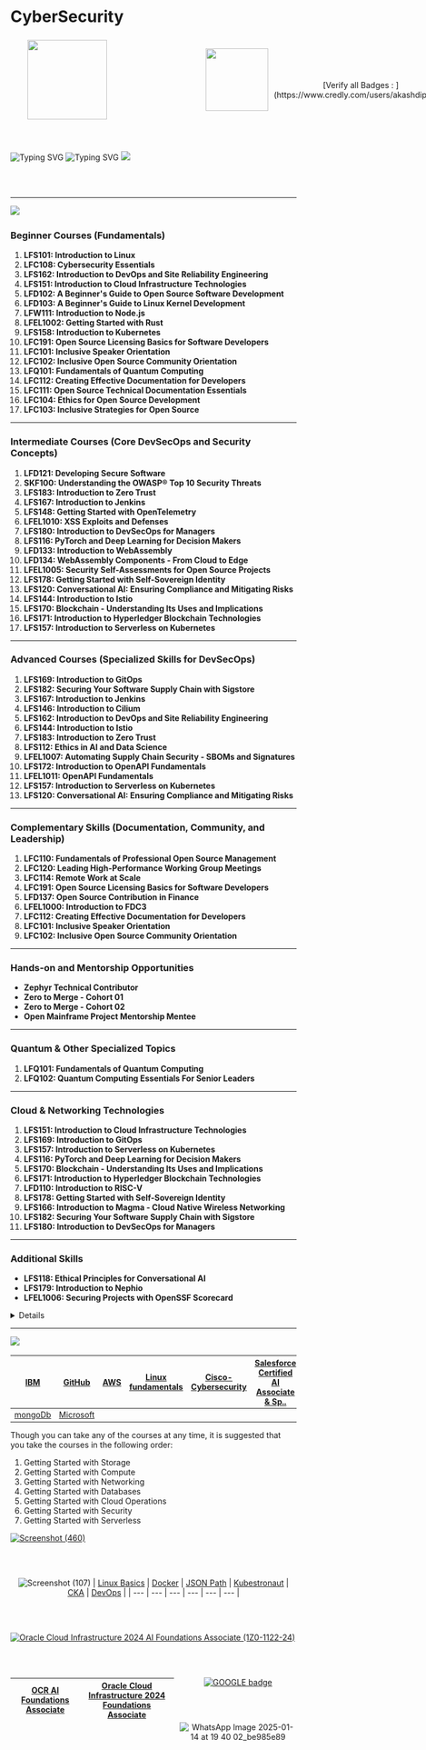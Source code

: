 # CyberSecurity

<div style='display:flex; align-items:center; gap: 10px;' align='center'>
<a href="https://www.credly.com/badges/aaf069f2-c02e-4313-8408-94a80aa5a818/public_url"><img src="https://github.com/akashdip2001/akashdip2001/raw/main/img/Badge/lfs101-introduction-to-linux.png" width="100px" height="100px" /></a>
<a href="https://www.credly.com/go/6C69ZOKh"><img src="https://github.com/akashdip2001/akashdip2001/raw/main/img/Badge/github-foundations.png" width="110px" height="110px" /></a>
<a href="https://www.linkedin.com/posts/akashdip2001_macbook-desktop-github-activity-7286721666125119488-G-B4"><img src="https://github.com/akashdip2001/akashdip2001/raw/main/img/Badge/github-actions.png" width="150px" height="150px"/></a>
<a href="https://www.credly.com/badges/b6fecf8a-dc7b-47f5-8275-0df8d829aeed/public_url"><img src="https://github.com/user-attachments/assets/83d9db6e-b5e8-4b19-9878-b32559d86aca" width="140px" height="140px" /></a>
<a href="https://www.linkedin.com/posts/akashdip2001_nasa-openscience-research-activity-7243236939678564352-q_rV"><img src="https://github.com/akashdip2001/akashdip2001/raw/main/img/Badge/nasa%20open%20science%20Badge.png" width="100px" height="100px" /></a>
<a href="https://badgr.com/public/assertions/S9quac7wTv6gBHZcz5lHzg?identity__email=akashdip.mahapatra.21@aot.edu.in"><img src="https://github.com/akashdip2001/akashdip2001/raw/main/img/Badge/Postman%20White%20badge.png" width="100px" height="100px" /></a>
<a href="https://www.credly.com/badges/998c7f5e-7081-4cd7-b8ee-153ece4d89f0/public_url"><img src="https://github.com/akashdip2001/akashdip2001/raw/main/img/Badge/aws-educate-introduction-to-cloud-101.png" width="100px" height="100px" /></a>
<a href="https://www.credly.com/badges/02600532-734a-44c4-954a-bc03105fa653/public_url"><img src="https://github.com/akashdip2001/akashdip2001/raw/main/img/Badge/aws-educate-getting-started-with-storage.png" width="100px" height="100px" /></a>
<a href="https://www.credly.com/badges/6ea09b08-c1f7-4035-ae3b-bf921004d224/public_url"><img src="https://github.com/akashdip2001/akashdip2001/raw/main/img/Badge/aws-educate-getting-started-with-security.png" width="100px" height="100px" /></a>
<a href="https://www.credly.com/badges/e715c31c-d92a-4920-ae9c-ab40e4ed660a"><img src="https://github.com/akashdip2001/akashdip2001/raw/main/img/Badge/intel-cloud-devops.png" width="100px" height="100px" /></a>
<a href="https://www.linkedin.com/posts/akashdip2001_ibm-cloud-computing-activity-7284828863606484992-LYd4"><img src="https://github.com/akashdip2001/akashdip2001/raw/main/img/Badge/IBM-cloud-computing-fundamentals.png" width="100px" height="100px" /></a> &nbsp;
<a href="https://www.linkedin.com/posts/akashdip2001_nasa-openscience-research-activity-7243236939678564352-q_rV"><img src="https://github.com/akashdip2001/akashdip2001/raw/main/img/Badge/IBM-cybersecurity-fundamentals.png" width="100px" height="100px" /></a>
<a href="https://www.linkedin.com/posts/akashdip2001_cloudcomputing-ai-googlecloud-activity-7278061329901363200-ZFyq/"><img src="https://github.com/akashdip2001/akashdip2001/raw/main/img/Badge/Cloud%20Technical%20Series%20App%20Dev%20&%20Infrastructure%20Edition.png" width="100px" height="100px" /></a>
<a href="https://www.linkedin.com/posts/the-linux-foundation-training-%26-certification_iac-opentofu-devops-activity-7280661407161860096-SSSJ"><img src="https://github.com/akashdip2001/akashdip2001/raw/main/img/Badge/lfel1009-getting-started-with-opentofu.png" width="100px" height="100px" /></a>
<a href="https://www.credly.com/badges/e0536338-418a-44c7-bae8-e4d47398f1e5/public_url"><img src="https://github.com/akashdip2001/akashdip2001/raw/main/img/Badge/lfel1007-automating-supply-chain-security-sboms-and.png" width="100px" height="100px" /></a>
<a href="http://verify.skilljar.com/c/ftvm76ers6tu"><img src="https://github.com/akashdip2001/akashdip2001/raw/main/img/Badge/Introduction%20to%20FinOps.png" width="100px" height="100px" /></a>
<a href="http://verify.skilljar.com/c/zbwf7vxha9yj"><img src="https://github.com/akashdip2001/akashdip2001/raw/main/img/Badge/Introduction%20to%20FOCUS.png" width="100px" height="100px" /></a>
<a href="https://www.linkedin.com/posts/akashdip2001_finops-cloudoptimization-devops-activity-7278651550309199872-Ad3P"><img src="https://github.com/akashdip2001/akashdip2001/raw/main/img/Badge/finops-certified-engineer.png" width="100px" height="100px" /></a>
<a href="https://www.salesforce.com/trailblazer/akashdipmahapatra"><img src="https://github.com/akashdip2001/akashdip2001/raw/main/img/Badge/SF-Certified_AI-Associate_High-Res.png" width="110px" height="110px"/></a>
<a href="https://www.linkedin.com/posts/akashdip2001_ai-foundations-associate-activity-7295821440686141440-jBoM"><img src="https://github.com/user-attachments/assets/bc2275fe-17e9-48af-b25a-e2a9aa13d35c" width="110px" height="110px" /></a>
</br>
  </br>
   [Verify all Badges : ](https://www.credly.com/users/akashdip2001)
</div>

</br>
</br>

![Typing SVG](https://readme-typing-svg.herokuapp.com?size=30&width=600&lines=If+you+LOVE+me+-->+give+a+Star+⭐)
![Typing SVG](https://readme-typing-svg.herokuapp.com?size=24&width=600&color=7063ce&lines=click+the+Image+billow+and+Nominate+Star)
[<img src="https://github.com/user-attachments/assets/9747daba-e24e-4c31-b84f-335db6ac2f2f">](https://stars.github.com/nominate/)

</br>
</br>

---

<img src="https://user-images.githubusercontent.com/73097560/115834477-dbab4500-a447-11eb-908a-139a6edaec5c.gif">

### **Beginner Courses** (Fundamentals)
1. **LFS101: Introduction to Linux**
2. **LFC108: Cybersecurity Essentials**
3. **LFS162: Introduction to DevOps and Site Reliability Engineering**
4. **LFS151: Introduction to Cloud Infrastructure Technologies**
5. **LFD102: A Beginner's Guide to Open Source Software Development**
6. **LFD103: A Beginner's Guide to Linux Kernel Development**
7. **LFW111: Introduction to Node.js**
8. **LFEL1002: Getting Started with Rust**
9. **LFS158: Introduction to Kubernetes**
10. **LFC191: Open Source Licensing Basics for Software Developers**
11. **LFC101: Inclusive Speaker Orientation**
12. **LFC102: Inclusive Open Source Community Orientation**
13. **LFQ101: Fundamentals of Quantum Computing**
14. **LFC112: Creating Effective Documentation for Developers**
15. **LFC111: Open Source Technical Documentation Essentials**
16. **LFC104: Ethics for Open Source Development**
17. **LFC103: Inclusive Strategies for Open Source**

---

### **Intermediate Courses** (Core DevSecOps and Security Concepts)
1. **LFD121: Developing Secure Software**
2. **SKF100: Understanding the OWASP® Top 10 Security Threats**
3. **LFS183: Introduction to Zero Trust**
4. **LFS167: Introduction to Jenkins**
5. **LFS148: Getting Started with OpenTelemetry**
6. **LFEL1010: XSS Exploits and Defenses**
7. **LFS180: Introduction to DevSecOps for Managers**
8. **LFS116: PyTorch and Deep Learning for Decision Makers**
9. **LFD133: Introduction to WebAssembly**
10. **LFD134: WebAssembly Components - From Cloud to Edge**
11. **LFEL1005: Security Self-Assessments for Open Source Projects**
12. **LFS178: Getting Started with Self-Sovereign Identity**
13. **LFS120: Conversational AI: Ensuring Compliance and Mitigating Risks**
14. **LFS144: Introduction to Istio**
15. **LFS170: Blockchain - Understanding Its Uses and Implications**
16. **LFS171: Introduction to Hyperledger Blockchain Technologies**
17. **LFS157: Introduction to Serverless on Kubernetes**

---

### **Advanced Courses** (Specialized Skills for DevSecOps)
1. **LFS169: Introduction to GitOps**
2. **LFS182: Securing Your Software Supply Chain with Sigstore**
3. **LFS167: Introduction to Jenkins**
4. **LFS146: Introduction to Cilium**
5. **LFS162: Introduction to DevOps and Site Reliability Engineering**
6. **LFS144: Introduction to Istio**
7. **LFS183: Introduction to Zero Trust**
8. **LFS112: Ethics in AI and Data Science**
9. **LFEL1007: Automating Supply Chain Security - SBOMs and Signatures**
10. **LFS172: Introduction to OpenAPI Fundamentals**
11. **LFEL1011: OpenAPI Fundamentals**
12. **LFS157: Introduction to Serverless on Kubernetes**
13. **LFS120: Conversational AI: Ensuring Compliance and Mitigating Risks**

---

### **Complementary Skills** (Documentation, Community, and Leadership)
1. **LFC110: Fundamentals of Professional Open Source Management**
2. **LFC120: Leading High-Performance Working Group Meetings**
3. **LFC114: Remote Work at Scale**
4. **LFC191: Open Source Licensing Basics for Software Developers**
5. **LFD137: Open Source Contribution in Finance**
6. **LFEL1000: Introduction to FDC3**
7. **LFC112: Creating Effective Documentation for Developers**
8. **LFC101: Inclusive Speaker Orientation**
9. **LFC102: Inclusive Open Source Community Orientation**

---

### **Hands-on and Mentorship Opportunities**
- **Zephyr Technical Contributor**
- **Zero to Merge - Cohort 01**
- **Zero to Merge - Cohort 02**
- **Open Mainframe Project Mentorship Mentee**

---

### **Quantum & Other Specialized Topics**
1. **LFQ101: Fundamentals of Quantum Computing**
2. **LFQ102: Quantum Computing Essentials For Senior Leaders**

---

### **Cloud & Networking Technologies**
1. **LFS151: Introduction to Cloud Infrastructure Technologies**
2. **LFS169: Introduction to GitOps**
3. **LFS157: Introduction to Serverless on Kubernetes**
4. **LFS116: PyTorch and Deep Learning for Decision Makers**
5. **LFS170: Blockchain - Understanding Its Uses and Implications**
6. **LFS171: Introduction to Hyperledger Blockchain Technologies**
7. **LFD110: Introduction to RISC-V**
8. **LFS178: Getting Started with Self-Sovereign Identity**
9. **LFS166: Introduction to Magma - Cloud Native Wireless Networking**
10. **LFS182: Securing Your Software Supply Chain with Sigstore**
11. **LFS180: Introduction to DevSecOps for Managers**

---

### **Additional Skills**
- **LFS118: Ethical Principles for Conversational AI**
- **LFS179: Introduction to Nephio**
- **LFEL1006: Securing Projects with OpenSSF Scorecard**

<details>
  
SCOFFER15 - $1,270.75
SCRIPT20 - $1,196.00
SCRIPT30 - $1,046.50
DCUBE30
TECK30
30COMTECHIES
</details> 

---

<img src="https://user-images.githubusercontent.com/73097560/115834477-dbab4500-a447-11eb-908a-139a6edaec5c.gif">

| [IBM](https://bundles.yourlearning.ibm.com/skills/learn/#page/MKPYMVQVMPDW53J8) | [GitHub](https://resources.github.com/learn/certifications/) | [AWS](https://www.awseducate.com/student/s/content) | [Linux fundamentals](https://training.linuxfoundation.org/resources/?_sft_content_type=free-course) | [Cisco-Cybersecurity](https://github.com/akashdip2001/cyber-security/blob/main/README.md) | [Salesforce Certified AI Associate & Sp.. ](https://github.com/akashdip2001/digital-badges-certification/tree/main/exams/2%20Salesforce%20Certified%20AI%20Associate) |
| --- | --- | --- | --- | --- | --- |
| [mongoDb](https://www.mongodb.com/students) | [Microsoft](https://techcommunity.microsoft.com/blog/educatordeveloperblog/free-microsoft-fundamentals-certifications-for-worldwide-students/3734654) |

Though you can take any of the courses at any time, it is suggested that you take the courses in the following order:

1. Getting Started with Storage
2. Getting Started with Compute
3. Getting Started with Networking
4. Getting Started with Databases
5. Getting Started with Cloud Operations
6. Getting Started with Security
7. Getting Started with Serverless

[![Screenshot (460)](https://github.com/user-attachments/assets/00d522eb-c264-47da-a939-1999dc31ef76)](https://explore.skillbuilder.aws/learn/courses/11458/aws-cloud-quest-cloud-practitioner)


</br>
</br>
<div style='display:flex; align-items:center; gap: 10px;' align='center'>
  
![Screenshot (107)](https://github.com/user-attachments/assets/c9abf13f-3ea0-4c34-b508-6e5d2ad1226b)
| [Linux Basics](https://learn.kodekloud.com/user/courses/learning-linux-basics-course-labs) | [Docker](https://learn.kodekloud.com/user/learning-paths/docker) | [JSON Path](https://learn.kodekloud.com/user/courses/json-path-test-free-course) | [Kubestronaut](https://learn.kodekloud.com/user/learning-paths/kubestronaut) | [CKA](https://learn.kodekloud.com/user/courses/cka-certification-course-certified-kubernetes-administrator) | [DevOps](https://learn.kodekloud.com/user/learning-paths/devops-engineer) |
| --- | --- | --- | --- | --- | --- |
</div>

</br>
</br>

[![Oracle Cloud Infrastructure 2024 AI Foundations Associate (1Z0-1122-24)](https://github.com/user-attachments/assets/7a50ac6a-5f94-49e6-9dd2-df588a360042)](https://www.linkedin.com/posts/akashdip2001_ai-foundations-associate-activity-7295821440686141440-jBoM)
</br>
<div style='display:flex; align-items:center; gap: 10px;' align='center'>
  
| [OCR AI Foundations Associate](https://mylearn.oracle.com/ou/learning-path/become-an-oci-ai-foundations-associate-2024/140164) | [Oracle Cloud Infrastructure 2024 Foundations Associate](https://mylearn.oracle.com/ou/learning-path/become-an-oci-foundations-associate-2024/139374) |
| --- | --- |
<div>
  
</br>
</br>
  
 [![GOOGLE badge](https://github.com/user-attachments/assets/4582ce5a-7fad-4aef-bf41-5b2df8f44c6a)](https://www.credly.com/badges/ebde455d-6170-44bf-bfaf-bf9a9544213c)
</br>
</br>
</br>

<div style='display:flex; align-items:center; gap: 10px;' align='center'>
  
![WhatsApp Image 2025-01-14 at 19 40 02_be985e89](https://github.com/user-attachments/assets/bc7af5be-cbd8-45dd-bb7d-7c19d76878be)
</div>
